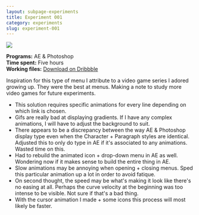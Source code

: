 ```yaml
---
layout: subpage-experiments
title: Experiment 001
category: experiments
slug: experiment-001
---
```

<img src="http://helentran.com/img/experiments/Experiment001.gif">

__Programs:__ AE & Photoshop  
__Time spent:__ Five hours  
__Working files:__ [Download on Dribbble](https://drb.li/FSnWi)

Inspiration for this type of menu I attribute to a video game series I adored growing up. They were the best at menus. Making a note to study more video games for future experiments.

* This solution requires specific animations for every line depending on which link is chosen.
* Gifs are really bad at displaying gradients. If I have any complex animations, I will have to adjust the background to suit.
* There appears to be a discrepancy between the way AE & Photoshop display type even when the Character + Paragraph styles are identical. Adjusted this to only do type in AE if it's associated to any animations. Wasted time on this.
* Had to rebuild the animated icon + drop-down menu in AE as well. Wondering now if it makes sense to build the entire thing in AE.
* Slow animations may be annoying when opening + closing menus. Sped this particular animation up a lot in order to avoid fatique. 
* On second thought, the speed may be what's making it look like there's no easing at all. Perhaps the curve velocity at the beginning was too intense to be visible. Not sure if that's a bad thing.
* With the cursor animation I made + some icons this process will most likely be faster. 